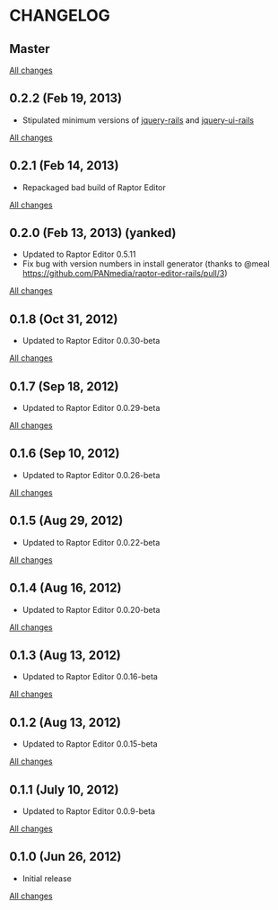 # CHANGELOG

## Master

[All changes](https://github.com/PANmedia/raptor-editor-rails/compare/v0.2.2...master)

## 0.2.2 (Feb 19, 2013)

* Stipulated minimum versions of [jquery-rails](https://github.com/rails/jquery-rails) and [jquery-ui-rails](https://github.com/joliss/jquery-ui-rails)

[All changes](https://github.com/PANmedia/raptor-editor-rails/compare/v0.2.1...v0.2.2)

## 0.2.1 (Feb 14, 2013)

* Repackaged bad build of Raptor Editor

[All changes](https://github.com/PANmedia/raptor-editor-rails/compare/v0.2.0...v0.2.1)

## 0.2.0 (Feb 13, 2013) (yanked)

* Updated to Raptor Editor 0.5.11
* Fix bug with version numbers in install generator (thanks to @meal https://github.com/PANmedia/raptor-editor-rails/pull/3)

[All changes](https://github.com/PANmedia/raptor-editor-rails/compare/v0.1.8...v0.2.0)

## 0.1.8 (Oct 31, 2012)

* Updated to Raptor Editor 0.0.30-beta

[All changes](https://github.com/PANmedia/raptor-editor-rails/compare/v0.1.7...v0.1.8)

## 0.1.7 (Sep 18, 2012)

* Updated to Raptor Editor 0.0.29-beta

[All changes](https://github.com/PANmedia/raptor-editor-rails/compare/v0.1.6...v0.1.7)

## 0.1.6 (Sep 10, 2012)

* Updated to Raptor Editor 0.0.26-beta

[All changes](https://github.com/PANmedia/raptor-editor-rails/compare/v0.1.5...v0.1.6)

## 0.1.5 (Aug 29, 2012)

* Updated to Raptor Editor 0.0.22-beta

[All changes](https://github.com/PANmedia/raptor-editor-rails/compare/v0.1.4...v0.1.5)

## 0.1.4 (Aug 16, 2012)

* Updated to Raptor Editor 0.0.20-beta

[All changes](https://github.com/PANmedia/raptor-editor-rails/compare/v0.1.3...v0.1.4)

## 0.1.3 (Aug 13, 2012)

* Updated to Raptor Editor 0.0.16-beta

[All changes](https://github.com/PANmedia/raptor-editor-rails/compare/v0.1.2...v0.1.3)

## 0.1.2 (Aug 13, 2012)

* Updated to Raptor Editor 0.0.15-beta

[All changes](https://github.com/PANmedia/raptor-editor-rails/compare/v0.1.1...v0.1.2)

## 0.1.1 (July 10, 2012)

* Updated to Raptor Editor 0.0.9-beta

[All changes](https://github.com/PANmedia/raptor-editor-rails/compare/v0.1.0...v0.1.1)

## 0.1.0 (Jun 26, 2012)

* Initial release

[All changes](https://github.com/PANmedia/raptor-editor-rails/compare/b9ce524e3b62d160650132dbb776f28afefb43a2...v0.1.0)
